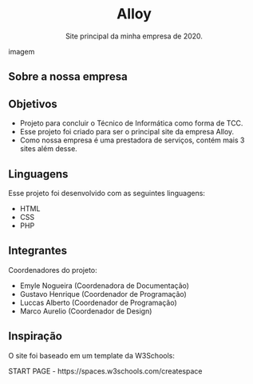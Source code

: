 <h1 align="center">Alloy</h1>
<p align="center">Site principal da minha empresa de 2020.</p>

imagem

## Sobre a nossa empresa

## Objetivos
- Projeto para concluir o Técnico de Informática como forma de TCC.
- Esse projeto foi criado para ser o principal site da empresa Alloy.
- Como nossa empresa é uma prestadora de serviços, contém mais 3 sites além desse.

## Linguagens
Esse projeto foi desenvolvido com as seguintes linguagens:

- HTML
- CSS
- PHP

## Integrantes
Coordenadores do projeto:

- Emyle Nogueira (Coordenadora de Documentação)
- Gustavo Henrique (Coordenador de Programação)
- Luccas Alberto (Coordenador de Programação)
- Marco Aurelio (Coordenador de Design)

## Inspiração
<p>O site foi baseado em um template da W3Schools:</p>
<p>START PAGE - https://spaces.w3schools.com/createspace</p>
